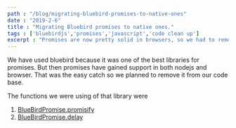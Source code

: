 ```yaml
---
path : "/blog/migrating-bluebird-promises-to-native-ones"
date : "2019-2-6"
title : "Migrating Bluebird promises to native ones."
tags : ['bluebirdjs','promises','javascript','code clean up']
excerpt : "Promises are now pretty solid in browsers, so we had to remove support library for promises"
---
```


We have used bluebird because it was one of the best libraries for promises. But then promises have gained support in both nodejs and browser. That was the easy catch so we planned to remove it from our code base.

The functions we were using of that library were

 1. [BlueBirdPromise.promisify](http://bluebirdjs.com/docs/api/promise.promisify.html)
 1. [BlueBirdPromise.delay](http://bluebirdjs.com/docs/api/promise.delay.html)